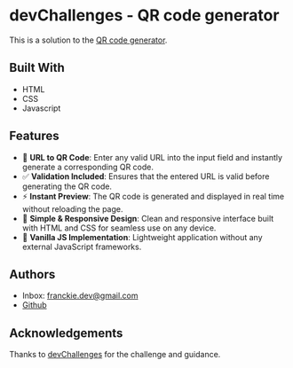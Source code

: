 # devChallenges - QR code generator

This is a solution to the [QR code generator](https://devchallenges.io/challenge/qa-code-generator).


## Built With

- HTML
- CSS
- Javascript
## Features

- 🔗 **URL to QR Code**: Enter any valid URL into the input field and instantly generate a corresponding QR code.
- ✅ **Validation Included**: Ensures that the entered URL is valid before generating the QR code.
- ⚡ **Instant Preview**: The QR code is generated and displayed in real time without reloading the page.
- 🎨 **Simple & Responsive Design**: Clean and responsive interface built with HTML and CSS for seamless use on any device.
- 🧩 **Vanilla JS Implementation**: Lightweight application without any external JavaScript frameworks.
## Authors

- Inbox: franckie.dev@gmail.com
- [Github](https://github.com/Fr4nckie/countries-explorer?tab=readme-ov-file)


## Acknowledgements

Thanks to [devChallenges](https://devchallenges.io/) for the challenge and guidance.

